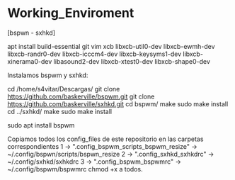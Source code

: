 # Working_Enviroment



[bspwn - sxhkd]

apt install build-essential git vim xcb libxcb-util0-dev libxcb-ewmh-dev libxcb-randr0-dev libxcb-icccm4-dev libxcb-keysyms1-dev libxcb-xinerama0-dev libasound2-dev libxcb-xtest0-dev libxcb-shape0-dev
 
Instalamos bspwm y sxhkd:
 
cd /home/s4vitar/Descargas/
git clone https://github.com/baskerville/bspwm.git
git clone https://github.com/baskerville/sxhkd.git
cd bspwm/
make
sudo make install
cd ../sxhkd/
make
sudo make install
 
sudo apt install bspwm
 
Copiamos todos los config_files de este repositorio en las carpetas correspondientes 
 1 -> ".config_bspwm_scripts_bspwm_resize" -> ~/.config/bspwn/scripts/bspwn_resize
 2 -> ".config_sxhkd_sxhkdrc" -> ~/.config/sxhkd/sxhkdrc
 3 -> ".config_bspwm_bspwmrc" -> ~/.config/bspwm/bspwmrc
chmod +x a todos.
 

